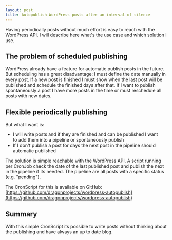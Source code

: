 ```yaml
---
layout: post
title: Autopublish WordPress posts after an interval of silence
---
```


Having periodically posts without much effort is easy to reach with the WordPress API. I will describe here what's the use case and which solution I use.
<!--more-->

## The problem of scheduled publishing

WordPress already have a feature for automatic publish posts in the future. But scheduling has a great disadvantage: I must define the date manually in every post. If a new post is finished I must show when the last post will be published and schedule the finished days after that. If I want to publish spontaneously a post I have more posts in the time or must reschedule all posts with new dates.

## Flexible periodically publishing

But what I want is:

* I will write posts and if they are finished and can be published I want to add them into a pipeline or spontaneously publish
* If I don't publish a post for days the next post in the pipeline should automatic published

The solution is simple reachable with the WordPress API. A script running per CronJob check the date of the last published post and publish the next in the pipeline if its needed. The pipeline are all posts with a specific status (e.g. "pending").

The CronScript for this is available on GitHub:
[https://github.com/dragonprojects/wordpress-autopublish](https://github.com/dragonprojects/wordpress-autopublish)

## Summary

With this simple CronScript its possible to write posts without thinking about the publishing and have always an up to date blog.
